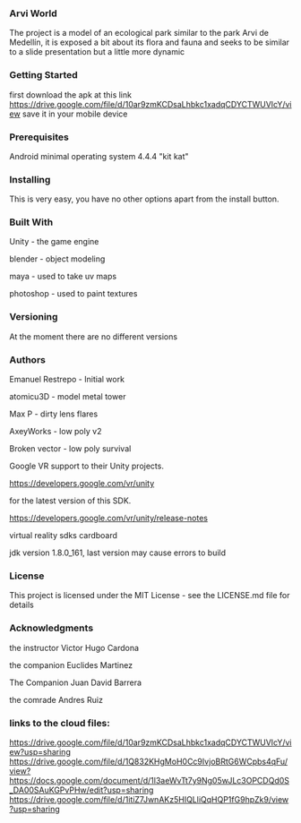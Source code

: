                         

### Arvi World

The project is a model of an ecological park similar to the park Arvi de Medellín, it is exposed a bit about its flora and fauna and seeks to be similar to a slide presentation but a little more dynamic




### Getting Started

first download the apk at this link https://drive.google.com/file/d/10ar9zmKCDsaLhbkc1xadqCDYCTWUVIcY/view
save it in your mobile device



### Prerequisites
                       
                  
Android minimal operating system 4.4.4 "kit kat"

                      

### Installing

This is very easy, you have no other options apart from the install button.



### Built With

Unity - the game engine

blender - object modeling

maya - used to take uv maps

photoshop - used to paint textures
                       

### Versioning

At the moment there are no different versions

                       

### Authors

Emanuel Restrepo - Initial work

atomicu3D - model metal tower

Max P - dirty lens flares

AxeyWorks - low poly v2 

Broken vector - low poly survival

Google VR support to their Unity projects.

https://developers.google.com/vr/unity 

for the latest version of this SDK.

https://developers.google.com/vr/unity/release-notes

virtual reality sdks cardboard

jdk version 1.8.0_161, last version may cause errors to build


### License

This project is licensed under the MIT License - see the LICENSE.md file for details

                   
### Acknowledgments

the instructor Victor Hugo Cardona

the companion Euclides Martinez

The Companion Juan David Barrera

the comrade Andres Ruiz

                       

### links to the cloud files:
https://drive.google.com/file/d/10ar9zmKCDsaLhbkc1xadqCDYCTWUVIcY/view?usp=sharing
https://drive.google.com/file/d/1Q832KHgMoH0Cc9IvjoBRtG6WCpbs4qFu/view?https://docs.google.com/document/d/1l3aeWvTt7y9Ng05wJLc3OPCDQd0S_DA00SAuKGPvPHw/edit?usp=sharing
https://drive.google.com/file/d/1itiZ7JwnAKz5HIQLliQqHQP1fG9hpZk9/view?usp=sharing
